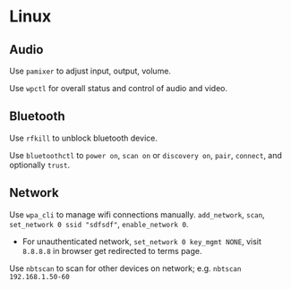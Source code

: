 
# Linux

## Audio

Use `pamixer` to adjust input, output, volume.

Use `wpctl` for overall status and control of audio and video.

## Bluetooth

Use `rfkill` to unblock bluetooth device.

Use `bluetoothctl` to `power on`, `scan on` or `discovery on`, `pair`,
`connect`, and optionally `trust`.

## Network

Use `wpa_cli` to manage wifi connections manually. `add_network`, `scan`,
`set_network 0 ssid "sdfsdf"`, `enable_network 0`.
 - For unauthenticated network, `set_network 0 key_mgmt NONE`, visit `8.8.8.8` in browser get redirected to terms page.

Use `nbtscan` to scan for other devices on network; e.g. `nbtscan
192.168.1.50-60`

